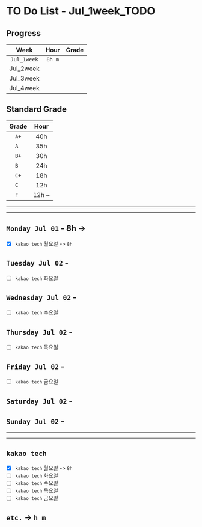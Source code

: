 # TO Do List - Jul_1week_TODO

## Progress
| Week | Hour | Grade |
|:---:|:---:|:---:|
|`Jul_1week`|`8h m`||
|Jul_2week||| 
|Jul_3week|||
|Jul_4week|||

## Standard Grade
| Grade | Hour |
|:---:|:---:|
|`A+`|40h|
|`A `|35h|
|`B+`|30h|
|`B `|24h|
|`C+`|18h|
|`C `|12h|
|`F `|12h ~|


---
---

## `Monday Jul 01` - 8h ->
- [x] `kakao tech` 월요일 -> `8h`


## `Tuesday Jul 02` - 
- [ ] `kakao tech` 화요일


## `Wednesday Jul 02` - 
- [ ] `kakao tech` 수요일


## `Thursday Jul 02` - 
- [ ] `kakao tech` 목요일


## `Friday Jul 02` - 
- [ ] `kakao tech` 금요일


## `Saturday Jul 02` - 


## `Sunday Jul 02` - 



---
---
<!-- ## `Algorithm` - `Do it! 알고리즘 코딩테스트 '자바 편'` -->


<!-- ## `Spring` -> `h m` -->

## `kakao tech`
- [x] `kakao tech` 월요일 -> `8h`
- [ ] `kakao tech` 화요일
- [ ] `kakao tech` 수요일
- [ ] `kakao tech` 목요일
- [ ] `kakao tech` 금요일

## `etc.` -> `h m`


<br><br>

<!-- > `개인공부` : `6h 30m` -> `25h 36m` -> `22h 19m` -> -->

<br><br>

<!-- 
## `Java`
## `OPIc`
## `토익` 
-->




